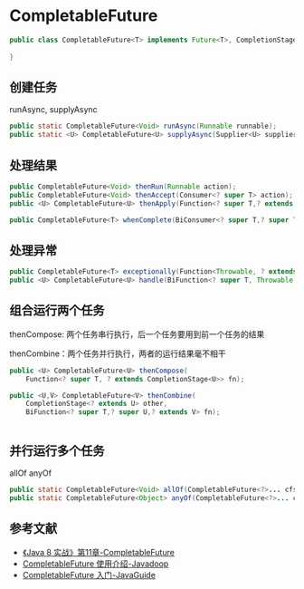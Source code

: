 # CompletableFuture

```java
public class CompletableFuture<T> implements Future<T>, CompletionStage<T> {
    
}
```

## 创建任务
runAsync, supplyAsync
```java
public static CompletableFuture<Void> runAsync(Runnable runnable);
public static <U> CompletableFuture<U> supplyAsync(Supplier<U> supplier);
```

## 处理结果

```java
public CompletableFuture<Void> thenRun(Runnable action);
public CompletableFuture<Void> thenAccept(Consumer<? super T> action);
public <U> CompletableFuture<U> thenApply(Function<? super T,? extends U> fn);

public CompletableFuture<T> whenComplete(BiConsumer<? super T,? super Throwable> action);
```

## 处理异常
```java
public CompletableFuture<T> exceptionally(Function<Throwable, ? extends T> fn);
public <U> CompletableFuture<U> handle(BiFunction<? super T, Throwable, ? extends U> fn);
```

## 组合运行两个任务
thenCompose: 两个任务串行执行，后一个任务要用到前一个任务的结果

thenCombine：两个任务并行执行，两者的运行结果毫不相干
```java
public <U> CompletableFuture<U> thenCompose(
    Function<? super T, ? extends CompletionStage<U>> fn);

public <U,V> CompletableFuture<V> thenCombine(
    CompletionStage<? extends U> other, 
    BiFunction<? super T,? super U,? extends V> fn);
```

```java

```

## 并行运行多个任务
allOf anyOf
```java
public static CompletableFuture<Void> allOf(CompletableFuture<?>... cfs);
public static CompletableFuture<Object> anyOf(CompletableFuture<?>... cfs);
```

## 参考文献
- [《Java 8 实战》第11章-CompletableFuture](https://book.douban.com/subject/26772632/)
- [CompletableFuture 使用介绍-Javadoop](https://javadoop.com/post/completable-future)
- [CompletableFuture 入门-JavaGuide](https://javaguide.cn/java/concurrent/completablefuture-intro.html)